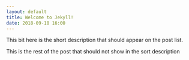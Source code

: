 ```yaml
---
layout: default
title: Welcome to Jekyll!
date: 2018-09-18 16:00
---
```

This bit here is the short description that should appear on the post list.

<!--more-->
This is the rest of the post that should not show in the sort description